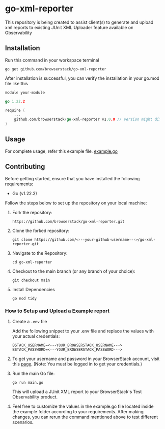 # go-xml-reporter
This repository is being created to assist client(s) to generate and upload xml reports to existing JUnit XML Uploader feature available on Observability


## Installation

Run this command in your workspace terminal

```shell
go get github.com/browserstack/go-xml-reporter
```

After installation is successful, you can verify the installation in your go.mod file like this

```go
module your-module

go 1.22.2

require (
    ...
	github.com/browserstack/go-xml-reporter v1.0.0 // version might differ as per your installation
)
```

## Usage

For complete usage, refer this example file. [example.go](https://github.com/browserstack/go-xml-reporter/blob/main/example/example.go)

## Contributing

Before getting started, ensure that you have installed the following requirements:

-   Go (v1.22.2)

Follow the steps below to set up the repository on your local machine:

1.  Fork the repository: 

    `https://github.com/browserstack/go-xml-reporter.git` 

2.  Clone the forked repository: 

    `git clone https://github.com/<---your-github-username--->/go-xml-reporter.git` 

3.  Navigate to the Repository: 

    `cd go-xml-reporter`

3.  Checkout to the main branch (or any branch of your choice):
   
    `git checkout main`

4.  Install Dependencies

    `go mod tidy`

### How to Setup and Upload a Example report

1.  Create a `.env` file 

    Add the following snippet to your .env file and replace the values with your actual credentials:

    ```
    BSTACK_USERNAME=<---YOUR_BROWSERSTACK_USERNAME--->
    BSTACK_PASSWORD=<---YOUR_BROWSERSTACK_PASSWORD--->
    ```

3. To get your username and password in your BrowserStack account, visit this [page](https://observability.browserstack.com/get-started/junit-reports). (Note: You must be logged in to get your credentials.)
    

4.  Run the main Go file:
    
    `go run main.go`

    This will upload a JUnit XML report to your BrowserStack's Test Observability product.

5.  Feel free to customize the values in the example.go file located inside the example folder according to your requirements. After making changes, you can rerun the command mentioned above to test different scenarios.



